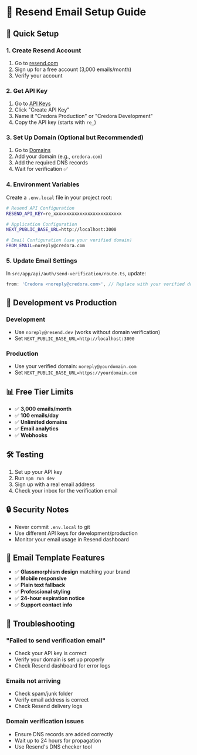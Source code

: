 # 📧 Resend Email Setup Guide

## 🚀 Quick Setup

### 1. Create Resend Account
1. Go to [resend.com](https://resend.com)
2. Sign up for a free account (3,000 emails/month)
3. Verify your account

### 2. Get API Key
1. Go to [API Keys](https://resend.com/api-keys)
2. Click "Create API Key"
3. Name it "Credora Production" or "Credora Development"
4. Copy the API key (starts with `re_`)

### 3. Set Up Domain (Optional but Recommended)
1. Go to [Domains](https://resend.com/domains)
2. Add your domain (e.g., `credora.com`)
3. Add the required DNS records
4. Wait for verification ✅

### 4. Environment Variables
Create a `.env.local` file in your project root:

```bash
# Resend API Configuration
RESEND_API_KEY=re_xxxxxxxxxxxxxxxxxxxxxxxxxx

# Application Configuration
NEXT_PUBLIC_BASE_URL=http://localhost:3000

# Email Configuration (use your verified domain)
FROM_EMAIL=noreply@credora.com
```

### 5. Update Email Settings
In `src/app/api/auth/send-verification/route.ts`, update:

```typescript
from: 'Credora <noreply@credora.com>', // Replace with your verified domain
```

## 🔧 Development vs Production

### Development
- Use `noreply@resend.dev` (works without domain verification)
- Set `NEXT_PUBLIC_BASE_URL=http://localhost:3000`

### Production  
- Use your verified domain: `noreply@yourdomain.com`
- Set `NEXT_PUBLIC_BASE_URL=https://yourdomain.com`

## 📊 Free Tier Limits
- ✅ **3,000 emails/month**
- ✅ **100 emails/day**
- ✅ **Unlimited domains**
- ✅ **Email analytics**
- ✅ **Webhooks**

## 🛠️ Testing
1. Set up your API key
2. Run `npm run dev`
3. Sign up with a real email address
4. Check your inbox for the verification email

## 🔒 Security Notes
- Never commit `.env.local` to git
- Use different API keys for development/production
- Monitor your email usage in Resend dashboard

## 📧 Email Template Features
- ✅ **Glassmorphism design** matching your brand
- ✅ **Mobile responsive**
- ✅ **Plain text fallback**
- ✅ **Professional styling**
- ✅ **24-hour expiration notice**
- ✅ **Support contact info**

## 🚨 Troubleshooting

### "Failed to send verification email"
- Check your API key is correct
- Verify your domain is set up properly
- Check Resend dashboard for error logs

### Emails not arriving
- Check spam/junk folder
- Verify email address is correct
- Check Resend delivery logs

### Domain verification issues
- Ensure DNS records are added correctly
- Wait up to 24 hours for propagation
- Use Resend's DNS checker tool
